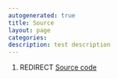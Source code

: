 ```yaml
---
autogenerated: true
title: Source
layout: page
categories: 
description: test description
---
```


1.  REDIRECT [Source code](Source_code)
